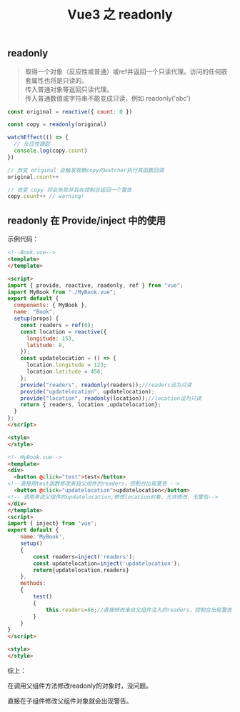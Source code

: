 ﻿---
slug: vue3-readonly
title: Vue3 之 readonly
authors: mcx
tags: [Vue, 笔记, 大二]
---

## readonly

>取得一个对象（反应性或普通）或ref并返回一个只读代理。访问的任何嵌套属性也将是只读的。  
传入普通对象等返回只读代理。  
传入普通数值或字符串不能变成只读，例如 readonly('abc')

<!--truncate-->

```javascript
const original = reactive({ count: 0 })

const copy = readonly(original)

watchEffect(() => {
  // 反应性跟踪
  console.log(copy.count)
})

// 改变 original 会触发观察copy的watcher执行其函数回调
original.count++

// 改变 copy 将会失败并且在控制台返回一个警告
copy.count++ // warning!
```

## readonly 在 Provide/inject 中的使用

示例代码：
```html
<!--Book.vue-->
<template>
</template>

<script>
import { provide, reactive, readonly, ref } from "vue";
import MyBook from "./MyBook.vue";
export default {
  components: { MyBook },
  name: "Book",
  setup(props) {
    const readers = ref(0);
    const location = reactive({
      longitude: 153,
      latitude: 8,
    });
    const updatelocation = () => {
      location.longitude = 123;
      location.latitude = 456;
    };
    provide("readers", readonly(readers));//readers设为只读
    provide("updatelocation", updatelocation);
    provide("location", readonly(location));//location设为只读
    return { readers, location ,updatelocation};
  }
};
</script>

<style>
</style>
```

```html
<!--MyBook.vue-->
<template>
<div>
  <button @click="test">test</button>
<!--直接用test函数修改来自父组件的readers，控制台出现警告 -->
  <button @click="updatelocation">updatelocation</button>
<!-- 调用来自父组件的updatelocation,修改location对象，允许修改，无警告-->
</div>
</template>
<script>
import { inject} from 'vue';
export default {
    name:'MyBook',
    setup()
    {
        const readers=inject('readers');
        const updatelocation=inject('updatelocation');
        return{updatelocation,readers}
    },
    methods:
    {
        test()
        {
            this.readers=66;//直接修改来自父组件注入的readers，控制台出现警告
        }
    }
}
</script>

<style>
</style>
```

综上：

在调用父组件方法修改readonly的对象时，没问题。

直接在子组件修改父组件对象就会出现警告。
